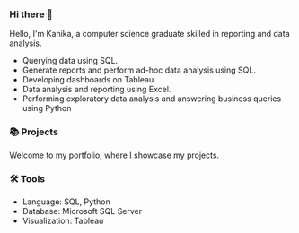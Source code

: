### Hi there 👋

Hello, I'm Kanika, a computer science graduate skilled in reporting and data analysis. 

- Querying data using SQL.
- Generate reports and perform ad-hoc data analysis using SQL.
- Developing dashboards on Tableau.
- Data analysis and reporting using Excel.
- Performing exploratory data analysis and answering business queries using Python

### 📚 Projects

Welcome to my portfolio, where I showcase my projects.

### 🛠️ Tools

- Language: SQL, Python
- Database: Microsoft SQL Server
- Visualization: Tableau
